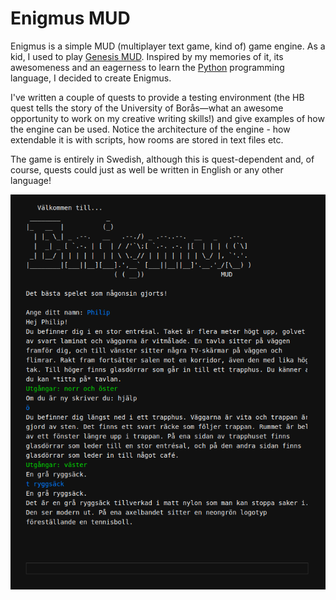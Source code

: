 # Enigmus MUD

Enigmus is a simple MUD (multiplayer text game, kind of) game engine. As a kid, I used to play [Genesis MUD](https://www.genesismud.org/). Inspired by my memories of it, its awesomeness and an eagerness to learn the [Python](https://www.python.org/) programming language, I decided to create Enigmus.

I've written a couple of quests to provide a testing environment (the HB quest tells the story of the University of Borås—what an awesome opportunity to work on my creative writing skills!) and give examples of how the engine can be used. Notice the architecture of the engine - how extendable it is with scripts, how rooms are stored in text files etc.

The game is entirely in Swedish, although this is quest-dependent and, of course, quests could just as well be written in English or any other language!

<img alt="" src="images/screenshot0.png" />
